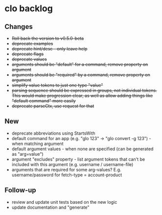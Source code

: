 # clo backlog

## Changes

- ~~Roll back the version to v0.5.0-beta~~
- ~~deprecate examples~~
- ~~deprecate hint/desc - only leave help~~
- ~~deprecate flags~~
- ~~deprecate values~~
- ~~arguments should be "default" for a command, remove property on argument~~
- ~~arguments should be "required" by a command, remove property on argument~~
- ~~simplify value tokens to just one type "value"~~
- ~~parsing sequence should be expressed in groups, not individual tokens. This would make progression clear, as well as allow adding things like "default command" more easily~~
- ~~deprecate parseCtx, use request for that~~

## New

- deprecate abbreviations using StartsWith
- default command for an app (e.g. "glo 123" -> "glo convert -g 123") - when matching argument 
- default argument values - when none are specified (can be generated as "arg=value")
- argument "excludes" property - list argument tokens that can't be included with this argument (e.g. username / username-file)
- arguments that are required for some arg-values? E.g. username/password for fetch-type = account-product

## Follow-up

- review and update unit tests based on the new logic
- update documentation and "generate"

